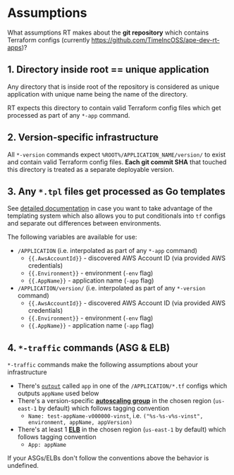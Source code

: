# Assumptions

What assumptions RT makes about the **git repository** which contains Terraform configs
(currently https://github.com/TimeIncOSS/ape-dev-rt-apps)?

## 1. Directory inside root == unique application

Any directory that is inside root of the repository is considered as unique application
with unique name being the name of the directory.

RT expects this directory to contain valid Terraform config files
which get processed as part of any `*-app` command.

## 2. Version-specific infrastructure

All `*-version` commands expect `%ROOT%/APPLICATION_NAME/version/` to exist
and contain valid Terraform config files. **Each git commit SHA** that touched
this directory is treated as a separate deployable version.

## 3. Any `*.tpl` files get processed as Go templates

See [detailed documentation](https://golang.org/pkg/text/template/) in case you want to take advantage
of the templating system which also allows you to put conditionals into `tf` configs and separate out
differences between environments.

The following variables are available for use:

 - `/APPLICATION` (i.e. interpolated as part of any `*-app` command)
   - `{{.AwsAccountId}}` - discovered AWS Account ID (via provided AWS credentials)
   - `{{.Environment}}` - environment (`-env` flag)
   - `{{.AppName}}` - application name (`-app` flag)
 - `/APPLICATION/version/` (i.e. interpolated as part of any `*-version` command)
   - `{{.AwsAccountId}}` - discovered AWS Account ID (via provided AWS credentials)
   - `{{.Environment}}` - environment (`-env` flag)
   - `{{.AppName}}` - application name (`-app` flag)

## 4. `*-traffic` commands (ASG & ELB)

`*-traffic` commands make the following assumptions about your infrastructure

 - There's [`output`](https://www.terraform.io/docs/configuration/outputs.html)
    called `app` in one of the `/APPLICATION/*.tf` configs which outputs `appName` used below
 - There's a version-specific [**autoscaling group**](https://www.terraform.io/docs/providers/aws/r/autoscaling_group.html) in the chosen region (`us-east-1` by default)
    which follows tagging convention
   - `Name: test-appName-v000000-vinst`, i.e. `("%s-%s-v%s-vinst", environment, appName, appVersion)`
 - There's at least 1 [**ELB**](https://www.terraform.io/docs/providers/aws/r/elb.html)
    in the chosen region (`us-east-1` by default) which follows tagging convention
   - `App: appName`

If your ASGs/ELBs don't follow the conventions above the behavior is undefined.
